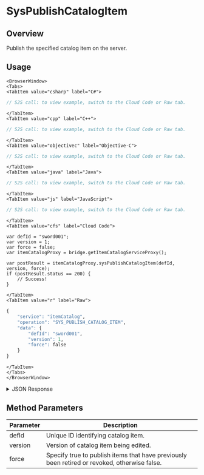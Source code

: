 # SysPublishCatalogItem
## Overview
Publish the specified catalog item on the server.

<PartialServop service_name="itemCatalog" operation_name="SYS_PUBLISH_CATALOG_ITEM" />

## Usage

```mdx-code-block
<BrowserWindow>
<Tabs>
<TabItem value="csharp" label="C#">
```

```csharp
// S2S call: to view example, switch to the Cloud Code or Raw tab.
```

```mdx-code-block
</TabItem>
<TabItem value="cpp" label="C++">
```

```cpp
// S2S call: to view example, switch to the Cloud Code or Raw tab.
```

```mdx-code-block
</TabItem>
<TabItem value="objectivec" label="Objective-C">
```

```objectivec
// S2S call: to view example, switch to the Cloud Code or Raw tab.
```

```mdx-code-block
</TabItem>
<TabItem value="java" label="Java">
```

```java
// S2S call: to view example, switch to the Cloud Code or Raw tab.
```

```mdx-code-block
</TabItem>
<TabItem value="js" label="JavaScript">
```

```javascript
// S2S call: to view example, switch to the Cloud Code or Raw tab.
```

```mdx-code-block
</TabItem>
<TabItem value="cfs" label="Cloud Code">
```

```cfscript
var defId = "sword001";
var version = 1;
var force = false;
var itemCatalogProxy = bridge.getItemCatalogServiceProxy();

var postResult = itemCatalogProxy.sysPublishCatalogItem(defId, version, force);
if (postResult.status == 200) {
    // Success!
}
```

```mdx-code-block
</TabItem>
<TabItem value="r" label="Raw">
```

```r
{
	"service": "itemCatalog",
	"operation": "SYS_PUBLISH_CATALOG_ITEM",
	"data": {
		"defId": "sword001",
		"version": 1,
		"force": false
	}
}
```

```mdx-code-block
</TabItem>
</Tabs>
</BrowserWindow>
```

<details>
<summary>JSON Response</summary>

```json
{
  "data": {
    "defId": "sword001",
    "name": "Cherry Sword",
    "desc": "A crimson sword whose blade was forged in Cherry Kool-aid!",
    "type": "ITEM",
    "category": "sword",
    "tags": [
      "weapon",
      "pointy",
      "crimson",
      "cherry"
    ],
    "buyPrice": {
      "coins": 250
    },
    "sellPrice": {
      "coins": 180
    },
    "image": "//cherrySword.jpg",
    "resourceGroup": "equipment.asset",
    "resourceTag": "sword001",
    "meta": {
      "speed": 80,
      "damage": 10,
      "accuracy": 85,
      "range": 7
    },
    "initData": {
      "condition": 100,
      "bonus": 0
    },
    "pState": "PUBLISHED",
    "publishedAt": 1567192243524,
    "createdAt": 1567192113061,
    "updatedAt": 1567192243524,
    "version": 4,
    "stackable": false,
    "consumable": false,
    "uses": null,
    "coolDownSecs": 0,
    "recoverySecs": 0,
    "activatable": false,
    "statusName": null,
    "activeSecs": null,
    "tradable": false,
    "blockchain": false,
    "blockchainDefId": null
  },
  "status": 200
}
```
</details>

## Method Parameters
Parameter | Description
--------- | -----------
defId | Unique ID identifying catalog item. 
version | Version of catalog item being edited. 
force | Specify true to publish items that have previously been retired or revoked, otherwise false. 


